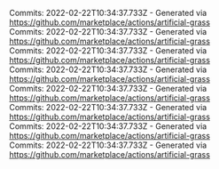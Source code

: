 Commits: 2022-02-22T10:34:37.733Z - Generated via https://github.com/marketplace/actions/artificial-grass
<br>
Commits: 2022-02-22T10:34:37.733Z - Generated via https://github.com/marketplace/actions/artificial-grass
<br>
Commits: 2022-02-22T10:34:37.733Z - Generated via https://github.com/marketplace/actions/artificial-grass
<br>
Commits: 2022-02-22T10:34:37.733Z - Generated via https://github.com/marketplace/actions/artificial-grass
<br>
Commits: 2022-02-22T10:34:37.733Z - Generated via https://github.com/marketplace/actions/artificial-grass
<br>
Commits: 2022-02-22T10:34:37.733Z - Generated via https://github.com/marketplace/actions/artificial-grass
<br>
Commits: 2022-02-22T10:34:37.733Z - Generated via https://github.com/marketplace/actions/artificial-grass
<br>
Commits: 2022-02-22T10:34:37.733Z - Generated via https://github.com/marketplace/actions/artificial-grass
<br>
